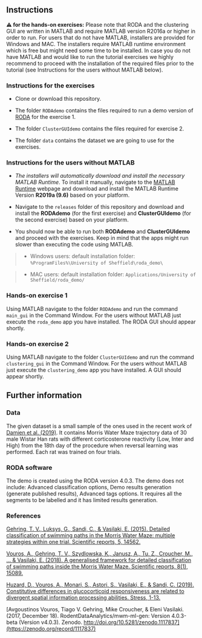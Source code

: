 ## Instructions

**⚠️ for the hands-on exercises:** Please note that RODA and the clustering GUI are written in MATLAB and require MATLAB version R2016a or higher in order to run. For users that do not have MATLAB, installers are provided for Windows and MAC. The installers require MATLAB runtime environment which is free but might need some time to be installed. In case you do not have MATLAB and would like to run the tutorial exercises we highly recommend to proceed with the installation of the required files prior to the tutorial (see Instructions for the users without MATLAB below).

### Instructions for the exercises

- Clone or download this repository.

- The folder `RODAdemo` contains the files required to run a demo version of [RODA](https://github.com/RodentDataAnalytics/mwm-ml-gen/wiki) for the exercise 1.

- The folder `ClusterGUIdemo` contains the files required for exercise 2.

- The folder `data` contains the dataset we are going to use for the exercises. 


### Instructions for the users without MATLAB

- *The installers will automatically download and install the necessary MATLAB Runtime*. To install it manually, navigate to the [MATLAB Runtime](https://www.mathworks.com/products/compiler/matlab-runtime.html) webpage and download and install the MATLAB Runtime Version **R2019a (9.6)** based on your platform. 

- Navigate to the `releases` folder of this repository and download and install the **RODAdemo** (for the first exercise) and **ClusterGUIdemo** (for the second exercise) based on your platform. 

- You should now be able to run both **RODAdemo** and **ClusterGUIdemo** and proceed with the exercises. Keep in mind that the apps might run slower than executing the code using MATLAB.

> - Windows users: default installation folder: `%ProgramFiles%\University of Sheffield\roda_demo\`

> - MAC users: default installation folder: `Applications/University of Sheffield/roda_demo/`


### Hands-on exercise 1

Using MATLAB navigate to the folder `RODAdemo` and run the command `main_gui` in the Command Window. For the users without MATLAB just execute the `roda_demo` app you have installed. The RODA GUI should appear shortly.


### Hands-on exercise 2

Using MATLAB navigate to the folder `ClusterGUIdemo` and run the command `clustering_gui` in the Command Window. For the users without MATLAB just execute the `clustering_demo` app you have installed. A GUI should appear shortly.
 

## Further information

### Data

The given dataset is a small sample of the ones used in the recent work of [Damien et al. (2019)](https://www.tandfonline.com/doi/full/10.1080/10253890.2019.1625885). It contains Morris Water Maze trajectory data of 30 male Wistar Han rats with different corticosterone reactivity (Low, Inter and High) from the 18th day of the procedure when reversal learning was performed. Each rat was trained on four trials.

### RODA software

The demo is created using the RODA version 4.0.3. The demo does not include: Advanced classification options, Demo results generation (generate published results), Advanced tags options. It requires all the segments to be labelled and it has limited results generation.

### References

[Gehring, T. V., Luksys, G., Sandi, C., & Vasilaki, E. (2015). Detailed classification of swimming paths in the Morris Water Maze: multiple strategies within one trial. Scientific reports, 5, 14562.](https://www.nature.com/articles/srep14562)

[Vouros, A., Gehring, T. V., Szydlowska, K., Janusz, A., Tu, Z., Croucher, M., ... & Vasilaki, E. (2018). A generalised framework for detailed classification of swimming paths inside the Morris Water Maze. Scientific reports, 8(1), 15089.](https://www.nature.com/articles/s41598-018-33456-1)

[Huzard, D., Vouros, A., Monari, S., Astori, S., Vasilaki, E., & Sandi, C. (2019). Constitutive differences in glucocorticoid responsiveness are related to divergent spatial information processing abilities. Stress, 1-13.](https://www.tandfonline.com/doi/full/10.1080/10253890.2019.1625885)

[Avgoustinos Vouros, Tiago V. Gehring, Mike Croucher, & Eleni Vasilaki. (2017, December 18). RodentDataAnalytics/mwm-ml-gen: Version 4.0.3-beta (Version v4.0.3). Zenodo. http://doi.org/10.5281/zenodo.1117837](https://zenodo.org/record/1117837)

 
